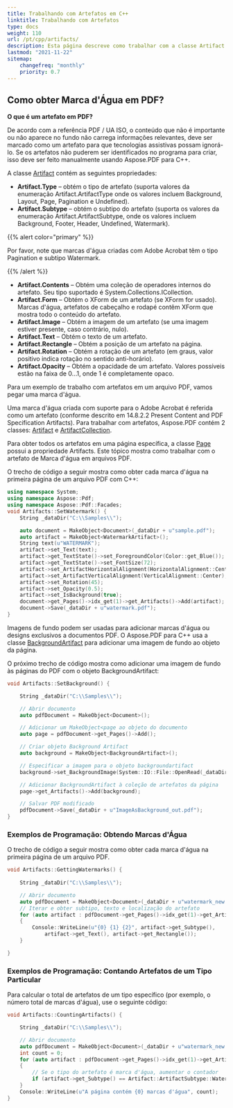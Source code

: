 ```yaml
---
title: Trabalhando com Artefatos em C++
linktitle: Trabalhando com Artefatos
type: docs
weight: 110
url: /pt/cpp/artifacts/
description: Esta página descreve como trabalhar com a classe Artifact usando Aspose.PDF para C++. Trechos de código mostram como adicionar uma imagem de fundo às páginas do PDF e como obter cada marca d'água na primeira página de um arquivo PDF.
lastmod: "2021-11-22"
sitemap:
    changefreq: "monthly"
    priority: 0.7
---
```


## Como obter Marca d'Água em PDF?

**O que é um artefato em PDF?**

De acordo com a referência PDF / UA ISO, o conteúdo que não é importante ou não aparece no fundo não carrega informações relevantes, deve ser marcado como um artefato para que tecnologias assistivas possam ignorá-lo.
Se os artefatos não puderem ser identificados no programa para criar, isso deve ser feito manualmente usando Aspose.PDF para C++.

A classe [Artifact](https://reference.aspose.com/pdf/cpp/class/aspose.pdf.artifact) contém as seguintes propriedades:

- **Artifact.Type** – obtém o tipo de artefato (suporta valores da enumeração Artifact.ArtifactType onde os valores incluem Background, Layout, Page, Pagination e Undefined).
- **Artifact.Subtype** – obtém o subtipo do artefato (suporta os valores da enumeração Artifact.ArtifactSubtype, onde os valores incluem Background, Footer, Header, Undefined, Watermark).

{{% alert color="primary" %}}

Por favor, note que marcas d'água criadas com Adobe Acrobat têm o tipo Pagination e subtipo Watermark.

{{% /alert %}}

- **Artifact.Contents** – Obtém uma coleção de operadores internos do artefato. Seu tipo suportado é System.Collections.ICollection.
- **Artifact.Form** – Obtém o XForm de um artefato (se XForm for usado). Marcas d'água, artefatos de cabeçalho e rodapé contêm XForm que mostra todo o conteúdo do artefato.
- **Artifact.Image** – Obtém a imagem de um artefato (se uma imagem estiver presente, caso contrário, nulo).
- **Artifact.Text** – Obtém o texto de um artefato.
- **Artifact.Rectangle** – Obtém a posição de um artefato na página.
- **Artifact.Rotation** – Obtém a rotação de um artefato (em graus, valor positivo indica rotação no sentido anti-horário).
- **Artifact.Opacity** – Obtém a opacidade de um artefato. Valores possíveis estão na faixa de 0...1, onde 1 é completamente opaco.

Para um exemplo de trabalho com artefatos em um arquivo PDF, vamos pegar uma marca d'água.

Uma marca d'água criada com suporte para o Adobe Acrobat é referida como um artefato (conforme descrito em 14.8.2.2 Present Content and PDF Specification Artifacts). Para trabalhar com artefatos, Aspose.PDF contém 2 classes:
[Artifact](https://reference.aspose.com/pdf/cpp/class/aspose.pdf.artifact) e [ArtifactCollection](https://reference.aspose.com/pdf/cpp/class/aspose.pdf.artifact_collection).

Para obter todos os artefatos em uma página específica, a classe [Page](https://reference.aspose.com/pdf/cpp/class/aspose.pdf.page) possui a propriedade Artifacts. Este tópico mostra como trabalhar com o artefato de Marca d'água em arquivos PDF.

O trecho de código a seguir mostra como obter cada marca d'água na primeira página de um arquivo PDF com C++:

```cpp
using namespace System;
using namespace Aspose::Pdf;
using namespace Aspose::Pdf::Facades;
void Artifacts::SetWatermark() {
    String _dataDir("C:\\Samples\\");

    auto document = MakeObject<Document>(_dataDir + u"sample.pdf");
    auto artifact = MakeObject<WatermarkArtifact>();
    String text(u"WATERMARK");    
    artifact->set_Text(text);
    artifact->get_TextState()->set_ForegroundColor(Color::get_Blue());
    artifact->get_TextState()->set_FontSize(72);
    artifact->set_ArtifactHorizontalAlignment(HorizontalAlignment::Center);
    artifact->set_ArtifactVerticalAlignment(VerticalAlignment::Center);
    artifact->set_Rotation(45);
    artifact->set_Opacity(0.5);
    artifact->set_IsBackground(true);
    document->get_Pages()->idx_get(1)->get_Artifacts()->Add(artifact);
    document->Save(_dataDir + u"watermark.pdf");
}
```
Imagens de fundo podem ser usadas para adicionar marcas d'água ou designs exclusivos a documentos PDF. O Aspose.PDF para C++ usa a classe [BackgroundArtifact](https://reference.aspose.com/pdf/cpp/class/aspose.pdf.background_artifact) para adicionar uma imagem de fundo ao objeto da página.

O próximo trecho de código mostra como adicionar uma imagem de fundo às páginas do PDF com o objeto BackgroundArtifact:

```cpp
void Artifacts::SetBackground() {

    String _dataDir("C:\\Samples\\");

    // Abrir documento
    auto pdfDocument = MakeObject<Document>();

    // Adicionar um MakeObject<page ao objeto do documento
    auto page = pdfDocument->get_Pages()->Add();

    // Criar objeto Background Artifact
    auto background = MakeObject<BackgroundArtifact>();

    // Especificar a imagem para o objeto backgroundartifact
    background->set_BackgroundImage(System::IO::File::OpenRead(_dataDir + u"background.png"));

    // Adicionar BackgroundArtifact à coleção de artefatos da página
    page->get_Artifacts()->Add(background);

    // Salvar PDF modificado
    pdfDocument->Save(_dataDir + u"ImageAsBackground_out.pdf");
}
```

### Exemplos de Programação: Obtendo Marcas d'Água

O trecho de código a seguir mostra como obter cada marca d'água na primeira página de um arquivo PDF.

```cpp
void Artifacts::GettingWatermarks() {
    
    String _dataDir("C:\\Samples\\");

    // Abrir documento
    auto pdfDocument = MakeObject<Document>(_dataDir + u"watermark_new.pdf");
    // Iterar e obter subtipo, texto e localização do artefato
    for (auto artifact : pdfDocument->get_Pages()->idx_get(1)->get_Artifacts())
    {
        Console::WriteLine(u"{0} {1} {2}", artifact->get_Subtype(), 
            artifact->get_Text(), artifact->get_Rectangle());
    }

}
```

### Exemplos de Programação: Contando Artefatos de um Tipo Particular

Para calcular o total de artefatos de um tipo específico (por exemplo, o número total de marcas d'água), use o seguinte código:

```cpp
void Artifacts::CountingArtifacts() {

    String _dataDir("C:\\Samples\\");

    // Abrir documento
    auto pdfDocument = MakeObject<Document>(_dataDir + u"watermark_new.pdf");
    int count = 0;
    for (auto artifact : pdfDocument->get_Pages()->idx_get(1)->get_Artifacts())
    {
        // Se o tipo do artefato é marca d'água, aumentar o contador
        if (artifact->get_Subtype() == Artifact::ArtifactSubtype::Watermark) count++;
    }
    Console::WriteLine(u"A página contém {0} marcas d'água", count);
}
```